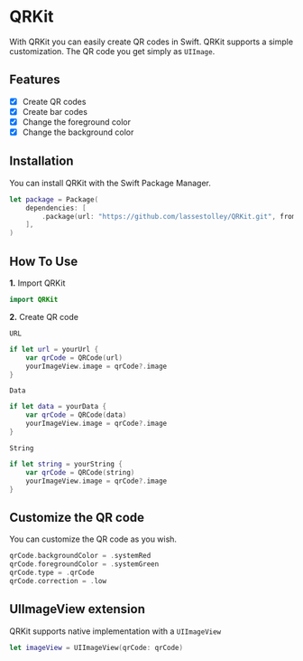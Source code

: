 # QRKit

With QRKit you can easily create QR codes in Swift. QRKit supports a simple customization. The QR code you get simply as ```UIImage```.

## Features

- [x] Create QR codes
- [x] Create bar codes
- [x] Change the foreground color
- [x] Change the background color

## Installation

You can install QRKit with the Swift Package Manager.

```swift
let package = Package(
    dependencies: [
        .package(url: "https://github.com/lassestolley/QRKit.git", from: "1.0.0")
    ],
)
```

## How To Use

**1.** Import QRKit

```swift
import QRKit
```

**2.** Create QR code

`URL`
```swift
if let url = yourUrl {
    var qrCode = QRCode(url)
    yourImageView.image = qrCode?.image
}
```

`Data`
```swift
if let data = yourData {
    var qrCode = QRCode(data)
    yourImageView.image = qrCode?.image
}
```

`String`
```swift
if let string = yourString {
    var qrCode = QRCode(string)
    yourImageView.image = qrCode?.image
}
```

## Customize the QR code

You can customize the QR code as you wish.

```swift
qrCode.backgroundColor = .systemRed
qrCode.foregroundColor = .systemGreen
qrCode.type = .qrCode
qrCode.correction = .low
```

## UIImageView extension

QRKit supports native implementation with a `UIImageView`

```swift
let imageView = UIImageView(qrCode: qrCode)
```
